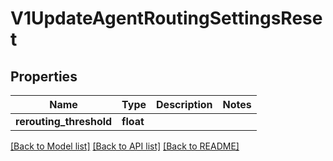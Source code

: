 # V1UpdateAgentRoutingSettingsReset

## Properties
Name | Type | Description | Notes
------------ | ------------- | ------------- | -------------
**rerouting_threshold** | **float** |  | 

[[Back to Model list]](../README.md#documentation-for-models) [[Back to API list]](../README.md#documentation-for-api-endpoints) [[Back to README]](../README.md)

